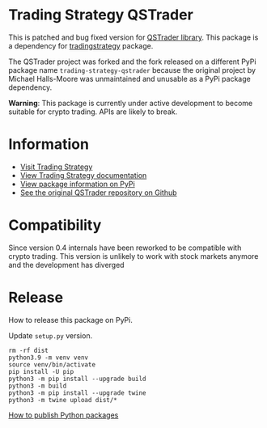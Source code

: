 # Trading Strategy QSTrader

This is patched and bug fixed version for [QSTrader library](https://github.com/mhallsmoore/qstrader). This package is a dependency for [tradingstrategy](https://github.com/tradingstrategy-ai/client) package.

The QSTrader project was forked and the fork released on a different PyPi package name `trading-strategy-qstrader` because the original project by Michael Halls-Moore was unmaintained and unusable as a PyPi package dependency.

**Warning**: This package is currently under active development to become suitable for crypto trading. APIs are likely to break.

# Information

- [Visit Trading Strategy](https://tradingstrategy.ai)
- [View Trading Strategy documentation](https://tradingstrategy.ai/docs)
- [View package information on PyPi](https://pypi.org/project/trading-strategy-qstrader/)
- [See the original QSTrader repository on Github](https://github.com/mhallsmoore/qstrader)

# Compatibility

Since version 0.4 internals have been reworked to be compatible with crypto trading. This version is unlikely to work with stock markets anymore and the development has diverged

# Release 

How to release this package on PyPi.

Update `setup.py` version.

```shell
rm -rf dist
python3.9 -m venv venv
source venv/bin/activate
pip install -U pip
python3 -m pip install --upgrade build    
python3 -m build
python3 -m pip install --upgrade twine
python3 -m twine upload dist/*
```

[How to publish Python packages](https://packaging.python.org/tutorials/packaging-projects/)